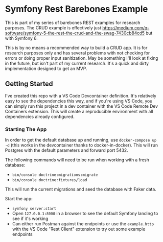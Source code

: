 # Symfony Rest Barebones Example

This is part of my series of barebones REST examples for research purposes. The CRUD example is effectively just
https://medium.com/q-software/symfony-5-the-rest-the-crud-and-the-swag-7430cb84cd5 but with Symfony 6.

This is by no means a recommended way to build a CRUD app. It is for research purposes only and has several problems with
not checking for errors or doing proper input sanitization. May be something I'll look at fixing in the future, but
isn't part of my current research. It's a quick and dirty implementation designed to get an MVP.

## Getting Started

I've created this repo with a VS Code Devcontainer definition. It's relatively easy to see the dependencies this way,
and if you're using VS Code, you can simply run this project in a dev container with the VS Code Remote Dev Containers
extension. This will create a reproducible environment with all dependencies already configured.

### Starting The App
In order to get the default database up and running, use `docker-compose up -d` (this works in the devcontainer thanks to
docker-in-docker). This will run Postgres with the default parameters and forward port 5432.

The following commands will need to be run when working with a fresh database:
- `bin/console doctrine:migrations:migrate`
- `bin/console doctrine:fixtures/load`

This will run the current migrations and seed the database with Faker data.

Start the app:
- `symfony server:start`
- Open `127.0.0.1:8000` in a browser to see the default Symfony landing to see if it's working
- Can either run Postman against the endpoints or use the `example.http` with the VS Code "Rest Client" extension to try out some example endpoints
